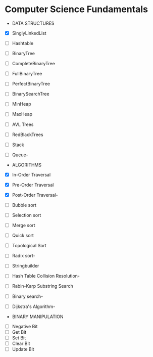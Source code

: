# Computer Science Fundamentals


* DATA STRUCTURES
- [x] SinglyLinkedList
- [ ] Hashtable
- [ ] BinaryTree
- [ ] CompleteBinaryTree
- [ ] FullBinaryTree
- [ ] PerfectBinaryTree
- [ ] BinarySearchTree
- [ ] MinHeap
- [ ] MaxHeap
- [ ] AVL Trees
- [ ] RedBlackTrees
- [ ] Stack
- [ ] Queue- 


* ALGORITHMS

- [x] In-Order Traversal
- [x] Pre-Order Traversal
- [x] Post-Order Traversal- 

- [ ] Bubble sort
- [ ] Selection sort
- [ ] Merge sort 
- [ ] Quick sort
- [ ] Topological Sort
- [ ] Radix sort- 

- [ ] Stringbuilder
- [ ] Hash Table Collision Resolution- 

- [ ] Rabin-Karp Substring Search
- [ ] Binary search- 

- [ ] Dijkstra's Algorithm- 


* BINARY MANIPULATION 

- [ ] Negative Bit
- [ ] Get Bit
- [ ] Set Bit
- [ ] Clear Bit
- [ ] Update Bit
